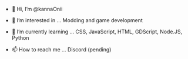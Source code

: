 - 👋 Hi, I’m @kannaOnii

- 👀 I’m interested in ... Modding and game development

- 🌱 I’m currently learning ... CSS, JavaScript, HTML, GDScript, Node.JS, Python

- 📫 How to reach me ... Discord (pending)
